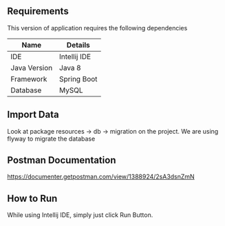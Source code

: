 ## Requirements

This version of application requires the following dependencies

| Name          | Details                  |
|---------------|--------------------------|
| IDE           | Intellij IDE             |
| Java Version  | Java 8                   |
| Framework     | Spring Boot              |
| Database      | MySQL                    |

## Import Data

Look at package resources -> db -> migration on the project. We are using flyway to migrate the database


## Postman Documentation

https://documenter.getpostman.com/view/1388924/2sA3dsnZmN

## How to Run

While using Intellij IDE, simply just click Run Button.